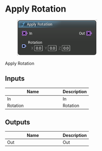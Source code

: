 # Apply Rotation

<div align="left" data-full-width="false"><figure><img src="../../../api/Point/Apply_Rotation.png" alt=""><figcaption></figcaption></figure></div>

Apply Rotation

## Inputs

<table><thead><tr><th width="170">Name</th><th>Description</th></tr></thead><tbody><tr><td>In</td><td>In</td></tr><tr><td>Rotation</td><td>Rotation</td></tr></tbody></table>

## Outputs

<table><thead><tr><th width="170">Name</th><th>Description</th></tr></thead><tbody><tr><td>Out</td><td>Out</td></tr></tbody></table>
